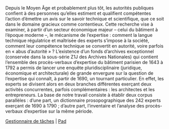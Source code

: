 Depuis le Moyen Âge et probablement plus tôt, les autorités publiques confient à des personnes qu’elles estiment et qualifient compétentes l’action d’émettre un avis sur le savoir technique et scientifique, que ce soit dans le domaine gracieux comme contentieux. Cette recherche vise à examiner, à partir d’un secteur économique majeur – celui du bâtiment à l’époque moderne –, le mécanisme de l’expertise : comment la langue technique régulatrice et maîtrisée des experts s’impose à la société, comment leur compétence technique se convertit en autorité, voire parfois en « abus d’autorité » ? L’existence d’un fonds d’archives exceptionnel (conservée dans la sous-série Z1J des Archives Nationales) qui contient l’ensemble des procès-verbaux d’expertise du bâtiment parisien de 1643 à 1792 a permis de lancer une enquête pluridisciplinaire (juridique, économique et architecturale) de grande envergure sur la question de l’expertise qui connaît, à partir de 1690, un tournant particulier. En effet, les experts se divisent alors en deux branches différentes exerçant deux activités concurrentes, parfois complémentaires : les architectes et les entrepreneurs. La base de notre travail consiste à établir deux corpus parallèles : d’une part, un dictionnaire prosopographique des 242 experts exerçant de 1690 à 1790 ; d’autre part, l’inventaire et l’analyse des procès-verbaux d’expertise sur la même période.

[Gestionnaire de tâches](https://github.com/orgs/anrExperts/projects/2) | [Pad](https://demo.hedgedoc.org/-8vCUTuJT1aoLa8P2CFWIQ)
